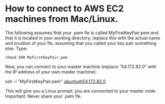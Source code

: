 
# How to connect to AWS EC2 machines from Mac/Linux.

The following assumes that your .pem fle is called MyFirstKeyPair.pem and that it is
located in your working directory; replace this with the actual name and location of your fle,
assuming that you called your key pair something else. 
Type:

```chmod 500 MyFirstKeyPair.pem```

Now, you can connect to your master machine (replace “54.172.82.0” with the IP address of
your own master machine):

ssh -i "MyFirstKeyPair.pem" ubuntu@54.172.82.0

This will give you a Linux prompt; you are connected to your master node.
Important: Never share your .pem fle. 
